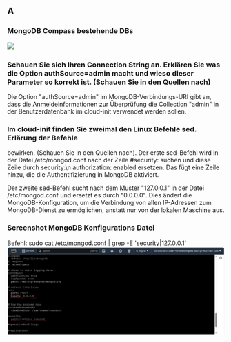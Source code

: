 ## A
### MongoDB Compass bestehende DBs
![](/KN01/BestehendeDBs.jpg)
### Schauen Sie sich Ihren Connection String an. Erklären Sie was die Option authSource=admin macht und wieso dieser Parameter so korrekt ist. (Schauen Sie in den Quellen nach)
Die Option "authSource=admin" im MongoDB-Verbindungs-URI gibt an, dass die Anmeldeinformationen zur Überprüfung die Collection "admin" in der Benutzerdatenbank im cloud-init verwendet werden sollen.

### Im cloud-init finden Sie zweimal den Linux Befehle sed. Erlärung der Befehle
bewirken. (Schauen Sie in den Quellen nach).
Der erste sed-Befehl wird in der Datei /etc/mongod.conf nach der Zeile #security: suchen und diese Zeile durch security:\n authorization: enabled ersetzen. Das fügt eine Zeile hinzu, die die Authentifizierung in MongoDB aktiviert.

Der zweite sed-Befehl sucht nach dem Muster "127.0.0.1" in der Datei /etc/mongod.conf und ersetzt es durch "0.0.0.0". Dies ändert die MongoDB-Konfiguration, um die Verbindung von allen IP-Adressen zum MongoDB-Dienst zu ermöglichen, anstatt nur von der lokalen Maschine aus.

### Screenshot MongoDB Konfigurations Datei
Befehl: sudo cat /etc/mongod.conf | grep -E 'security|127.0.0.1'
![](/KN01/MongoConfig.jpg)


